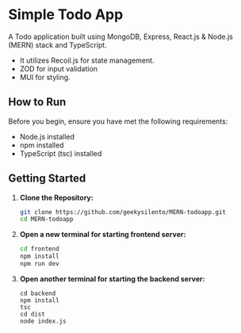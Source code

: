 # Simple Todo App

A Todo application built using MongoDB, Express, React.js & Node.js (MERN) stack and TypeScript. 
- It utilizes Recoil.js for state management.
- ZOD for input validation
- MUI for styling.

## How to Run

Before you begin, ensure you have met the following requirements:

- Node.js installed
- npm installed
- TypeScript (tsc) installed

## Getting Started

1. **Clone the Repository:**

   ```bash
   git clone https://github.com/geekysilento/MERN-todoapp.git
   cd MERN-todoapp
2. **Open a new terminal for starting frontend server:**
   ```bash
   cd frontend
   npm install
   npm run dev
   ```
3. **Open another terminal for starting the backend server:**
   ```
   cd backend
   npm install
   tsc
   cd dist
   node index.js
